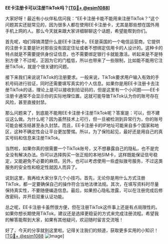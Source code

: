 **EE卡注册卡可以注册TikTok吗？[[TG💪+ @esim1088](https://t.me/s/esim1088)]**

大家好呀！最近有小伙伴私信问我：“EE卡注册卡能不能用来注册TikTok？”这个问题其实还挺常见的，因为很多人都在使用EE卡注册卡，尤其是那些想在国外用手机上网的人。那么今天就来跟大家详细聊聊这个话题，希望能帮到你们。

首先呢，咱们得搞清楚什么是EE卡注册卡。EE是英国的一个电信运营商，它提供的注册卡主要是针对那些没有固定住址或者不想绑定信用卡的人设计的。这种卡的特点就是不需要提供身份证信息，也不需要绑定银行卡就能激活。听起来是不是特别方便？不过呢，正因为它的门槛低，所以也带来了一些限制，比如能不能用它注册TikTok，就是个很关键的问题。

接下来我们来说说TikTok的注册要求。一般来说，TikTok要求用户输入有效的手机号码进行验证，同时还需要填写真实的个人信息。如果你是用EE卡注册卡去注册TikTok的话，理论上是可以接收到验证码的，但是这里有一个小问题——EE卡注册卡通常不会显示你的实际地理位置。这就可能导致TikTok认为你的账号存在风险，甚至直接封禁。

那么问题来了，到底能不能用EE卡注册卡注册TikTok呢？答案是：可以，但不建议这么做。为什么呢？因为虽然技术上可行，但一旦被检测到异常行为，你的账号可能会被冻结甚至永久封禁。而且，EE卡注册卡的IP地址可能来自多个国家和地区，这种不确定性会让平台更加警惕。所以，为了保险起见，最好还是用自己的真实号码和信息来注册TikTok。

当然啦，如果你真的很需要一个TikTok账号，又不想暴露自己的隐私，也不是完全没有解决办法。你可以选择购买一张正规的本地SIM卡，这样既能保证信号稳定，又能避免不必要的麻烦。另外，也可以考虑使用一些虚拟拨号服务，不过这类服务的安全性和稳定性就因人而异了。

说到这里，我再给大家分享几个小技巧。首先，无论你是用什么方式注册TikTok，都一定要确保自己的操作符合当地法律法规。其次，在填写资料时尽量保持真实性，不要随便编造信息。最后，如果担心隐私泄露，可以在注册完成后修改密码，并开启双重认证功能。

总之呢，EE卡注册卡虽然很方便，但在注册TikTok这件事上还是有点局限性的。如果你想长期使用TikTok，建议还是选择更稳妥的方式来完成注册流程。希望我的解答能帮到大家，如果有其他疑问，欢迎随时留言交流哦！

好了，今天的分享就到这里啦。记得关注我们的频道，获取更多实用的小知识！[[TG💪+ @esim1088](https://t.me/s/esim1088) ![Image](https://i.postimg.cc/4NQfJmqS/Snipaste-2025-05-13-00-14-12.png)]